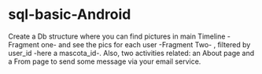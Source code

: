 # sql-basic-Android
Create a Db structure where you can find pictures in main Timeline -Fragment one- and see the pics for each user -Fragment Two- , filtered by user_id -here a mascota_id-. Also, two activities related: an About page and a From page to send some message via your email service.
